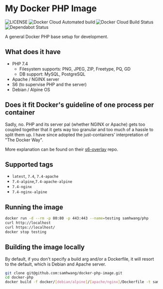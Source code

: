 # My Docker PHP Image

![LICENSE](https://img.shields.io/github/license/samhwang/docker-php-image?style=for-the-badge)
![Docker Cloud Automated build](https://img.shields.io/docker/cloud/automated/samhwang/php?style=for-the-badge)
![Docker Cloud Build Status](https://img.shields.io/docker/cloud/build/samhwang/php?style=for-the-badge)
![Dependabot Status](https://api.dependabot.com/badges/status?host=github&repo=samhwang/docker-php-image)

A general Docker PHP base setup for development.

## What does it have

- PHP 7.4
  - Filesystem supports: PNG, JPEG, ZIP, Freetype, PQ, GD
  - DB support: MySQL, PostgreSQL
- Apache / NGINX server
- S6 (to supervise PHP and the server)
- Debian / Alpine OS

## Does it fit Docker's guideline of one process per container

Sadly, no. PHP and its server pal (whether NGINX or Apache) gets
too coupled together that it gets way too granular and too much of
a hassle to split them up. I have since adopted the just-containers'
interpretation of "The Docker Way".

More explanation can be found on their [s6-overlay](https://github.com/just-containers/s6-overlay#the-docker-way)
repo.

## Supported tags

- `latest`, `7.4`, `7.4-apache`
- `7.4-alpine`,`7.4-apache-alpine`
- `7.4-nginx`
- `7.4-nginx-alpine`

## Running the image

```bash
docker run -d --rm -p 80:80 -p 443:443 --name=testing samhwang/php
curl http://localhost
curl https://localhost/
docker stop testing
```

## Building the image locally

By default, if you don't specify a build arg and/or a Dockerfile, it
will resort to the default, which is Debian and Apache server.

```bash
git clone git@github.com:samhwang/docker-php-image.git
cd docker-php
docker build -f docker/[debian/alpine]/[apache/nginx]/Dockerfile -t samhwang/php .
```
